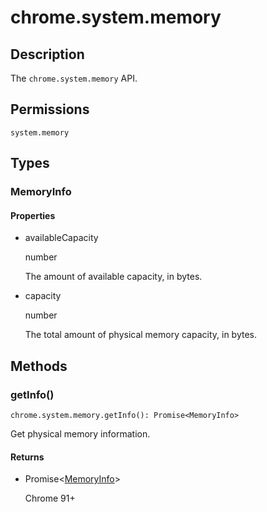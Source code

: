 # chrome.system.memory

## Description

The `chrome.system.memory` API.

## Permissions

`system.memory`

## Types

### MemoryInfo

#### Properties

- availableCapacity
  
  number
  
  The amount of available capacity, in bytes.
- capacity
  
  number
  
  The total amount of physical memory capacity, in bytes.

## Methods

### getInfo()

```
chrome.system.memory.getInfo(): Promise<MemoryInfo>
```

Get physical memory information.

#### Returns

- Promise&lt;[MemoryInfo](#type-MemoryInfo)&gt;
  
  Chrome 91+